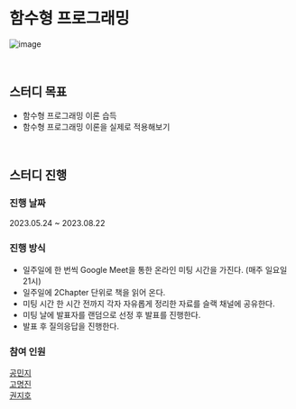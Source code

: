 # 함수형 프로그래밍
![image](https://github.com/studying-developers/functional-programming/assets/97730865/94545180-00b5-4164-a501-407b62ceece2)

<br/>

## 스터디 목표
- 함수형 프로그래밍 이론 습득
- 함수형 프로그래밍 이론을 실제로 적용해보기

<br/>

## 스터디 진행

### 진행 날짜
2023.05.24 ~ 2023.08.22

### 진행 방식
- 일주일에 한 번씩 Google Meet을 통한 온라인 미팅 시간을 가진다. (매주 일요일 21시)
- 일주일에 2Chapter 단위로 책을 읽어 온다.
- 미팅 시간 한 시간 전까지 각자 자유롭게 정리한 자료를 슬랙 채널에 공유한다.
- 미팅 날에 발표자를 랜덤으로 선정 후 발표를 진행한다.
- 발표 후 질의응답을 진행한다.

### 참여 인원
[공민지](https://github.com/minzyaaaaaa)
<br/>
[고명진](https://github.com/cokemania2)
<br/>
[권지호](https://github.com/joy-krhi)
